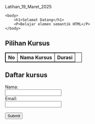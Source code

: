 
<!DOCTYPE html>
<html>
    <head>Latihan_19_Maret_2025</head>
    <style>
table, th, td {
  border: 1px solid black;
  border-collapse: collapse;
  
}
</style>

    <body>
        <h1>Selamat Datang</h1>
        <P>Belajar elemen semantik HTML</P>
    </body>



<h2>Pilihan Kursus</h2>

<table style="width:50%">
  <tr>
    <th>No</th>
    <th>Nama Kursus</th>
    <th>Durasi</th>
  </tr>
 
</table>

<h2>Daftar kursus</h2>
     <form action="/action_page.php">
    <label for="name">Nama:</label><br>
    <input type="text" id="name" name="name" value=" "><br>
    <label for="name">Email:</label><br>
    <input type="text" id="lname" name="lname" value=" "><br><br>
    <input type="submit" value="Submit">
  </form> 

